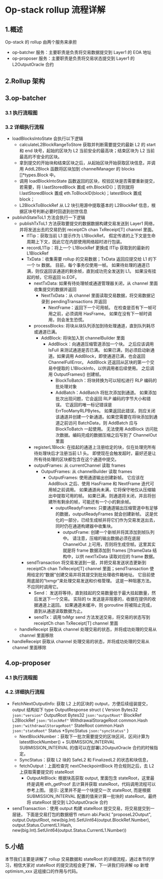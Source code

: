 # Op-stack rollup 流程详解

## 1.概述

Op-stack 的 rollup 由两个服务来承担
- op-batcher 服务：主要职责是负责将交易数据提交到 Layer1 的 EOA 地址
- op-proposer 服务：主要职责是负责将交易状态提交到 Layer1 的 L2OutputOracle 合约

## 2.Rollup 架构




## 3.op-batcher

### 3.1 执行流程图


### 3.2 详细执行流程
- loadBlocksIntoState 会执行以下逻辑
  - calculateL2BlockRangeToStore 获取并判断需要提交的最新 L2 的 start 和 end 块号，起始的区块为 L2 当前安全的最高块；结束区块为 L2 当前最高的不安全的区块。
  - 拿到提交的开始块和结束区块之后，从起始区块开始获取区块信息，并调用 AddL2Block 函数将区块加到 channelManager 的 blocks []*types.Block 中。
  - 调用 loadBlockIntoState 函数返回的区块，校验区块是否需要重新提交，若需要，将 l.lastStoredBlock  置成 eth.BlockID{}；否则就将 l.lastStoredBlock 置成 eth.ToBlockID(block)；latestBlock  置成 block；
  - L2BlockToBlockRef 从 L2 块引用源中提取基本的 L2BlockRef 信息，根据区块号判断必要时回退到创世信息
- publishStateToL1 方法会执行一下逻辑
  - publishTxToL1 方法获取要提交的数据数据构建交易发送到 Layer1 网络，并将发送出去的交易扔到 receiptCh chan TxReceipt[T] channel 里面。
    - l1Tip：获取当前 L1 提示作为 L1BlockRef。 假定传递的上下文是生命周期上下文，因此它在内部使用网络超时进行包装。
    - recordL1Tip：将上一个 L1BlockRef 更换成 l1Tip 获取到的最新的 L1BlockRef
    - TxData：收集需要 rollup 的交易数据；TxData 返回应提交给 L1 的下一个 tx 数据。 目前，每个事务仅使用一帧。 如果待处理的通道已满，则仅返回该通道的剩余帧，直到成功完全发送到 L1。 如果没有挂起的帧，它将返回 io.EOF。
      - nextTxData: 如果有待处理帧或通道管理器关闭，从 channel 里面收集提交的数据并返回
        - NextTxData：从 channel 里面读取交易数据，将交易数据记录到 pendingTransactions 并返回
          - NextFrame：返回下一个可用帧。 在检查是否有下一帧可用之前，必须调用 HasFrame。 如果在没有下一帧时调用，则会发生恐慌。
      - processBlocks: 将块从块队列添加到待处理通道，直到队列耗尽或通道已满。
        - AddBlock: 将块加入到 channelBuilder 里面
          - AddBlock：向通道压缩管道添加一个块。 之后应该调用 IsFull 来测试通道是否已满。 如果已满，则必须启动新通道。如果调用 AddBlock，即使通道已满，也会返回 ChannelFullError。 AddBlock 还返回从区块的第一个交易中提取的 L1BlockInfo，以供调用者后续使用。 之后调用 OutputFrames() 创建帧。
            - BlockToBatch：将块转换为可以轻松进行 RLP 编码的批处理对象
            - AddBatch：AddBatch 将批次添加到通道。 如果添加批次出现问题，它会返回 RLP 编码的字节大小和错误。 它返回的唯一标记错误是 ErrTooManyRLPBytes。 如果返回此错误，则应关闭该通道并创建一个新通道。如果您需要在将块添加到通道之前访问 BatchData，则 AddBatch 应与 BlockToBatch 一起使用。 无法使用 AddBlock 访问批次数据。编码完成的数据压缩之后写到了 ChannelOut 里面
      - registerL1Block: 在挂起的通道上注册给定的块，仅在处理完所有待处理块后才注册当前 L1 头。 即使现在会触发超时，最好还是让所有待处理的区块都包含在这个通道中提交。
      - outputFrames:  从 currentChannel 读取 frames
        - OutputFrames: 从 channelBuilder 读取 frames
          - OutputFrames: 使用通道输出创建新帧。 它应该在 AddBlock 之后、使用 HasFrame 和 NextFrame 迭代可用帧之前调用。 如果通道尚未满，它将保守地仅从压缩输出中提取可用的帧。 如果已满，则通道将关闭，并且将创建所有剩余的帧，可能还有一个小的剩余帧。
            - outputReadyFrames: 只要通道输出压缩管道中有足够的数据，outputReadyFrames 就会创建新帧。 这是优化的一部分，已经生成帧并将它们作为交易发送出去，同时仍在通道构建器中收集块。
              - outputFrame:  创建一个新帧并将其添加到帧队列中。 请注意，压缩的输出数据必须在底层 ChannelOut 上可用，否则将生成空帧。这里其实就是将 frame 数据添加到 frames []frameData 结构中，以供 nextTxData 读取对应的 frame 数据。
    - sendTransaction 将交易发送到一层，并把交易发送状态更新到 receiptCh chan TxReceipt[T] channel 里面；sendTransaction 使用给定的“数据”创建交易并将其提交到批处理收件箱地址。 它目前使用底层的“txmgr”来处理交易发送和价格管理。 这是一种阻塞方法。 不应同时调用它。
      - Send： 发送将等待，直到挂起的交易数量低于最大挂起数量，然后发送下一个交易。 实际的 tx 发送是非阻塞的，收据在提供的收据通道上返回。 如果通道未缓冲，则 goroutine 将被阻止完成，直到从通道读取数据为止。
      - sendTx：调用 txMgr send 方法发送交易，将交易的状态写到  receiptCh chan TxReceipt[T] channel 里面
  - handleReceipt 获取从 channel 处理交易的状态，并将成功处理的交易从 channel 里面移除
- handleReceipt 获取从 channel 处理交易的状态，并将成功处理的交易从 channel 里面移除


## 4.op-proposer
### 4.1 执行流程图


### 4.2.详细执行流程
- FetchNextOutputInfo: 获取 L2 上的区块的 output，方便后续组装提交，output 结构如下
type OutputResponse struct {
    Version               Bytes32     `json:"version"`
    OutputRoot            Bytes32     `json:"outputRoot"`
    BlockRef              L2BlockRef  `json:"blockRef"`
    WithdrawalStorageRoot common.Hash `json:"withdrawalStorageRoot"`
    StateRoot             common.Hash `json:"stateRoot"`
    Status                *SyncStatus `json:"syncStatus"`
}
  - NextBlockNumber：获取下一批次需要提交的区块区间，区间计算为 latestBlockNumber() + SUBMISSION_INTERVAL SUBMISSION_INTERVAL 的值可以在部署L2OutputOracle 合约的时候指定。
  - SyncStatus：获取 L2 块的 SafeL2 和 FinalizedL2 的状态和块信息，
  - fetchOutput：上面检查完 nextCheckpointBlock 符合规则之后，去 L2 上获取需要提交的 stateRoot
    - OutputAtBlock: 根据块高获取 output, 里面包含 stateRoot，这里最终是调用 eth_getProof 去计算并获取 stateRoot，代码调用流程可以参考上图。
  提示: 这里并不是一个块提交一次 stateRoot, 而是根据 SUBMISSION_INTERVAL 配置的值来计算一批块的 stateRoot，最终将 stateRoot 提交到 L2OutputOracle 合约
- sendTransaction：使用 output 构建 stateRoot 提交交易，将交易提交到一层链， 下面是交易打包的数据细节
return abi.Pack(
    "proposeL2Output",
    output.OutputRoot,
    new(big.Int).SetUint64(output.BlockRef.Number),
    output.Status.CurrentL1.Hash,
    new(big.Int).SetUint64(output.Status.CurrentL1.Number))


## 5.小结

本节我们主要是讲解了 rollup 交易数据和 stateRoot 的详细流程，通过本节的学习，相信大家对 stateRoot 的提交流程会更了解，下一讲我们将讲解 op 新增 optimism_xxx 这组接口的作用与代码。
